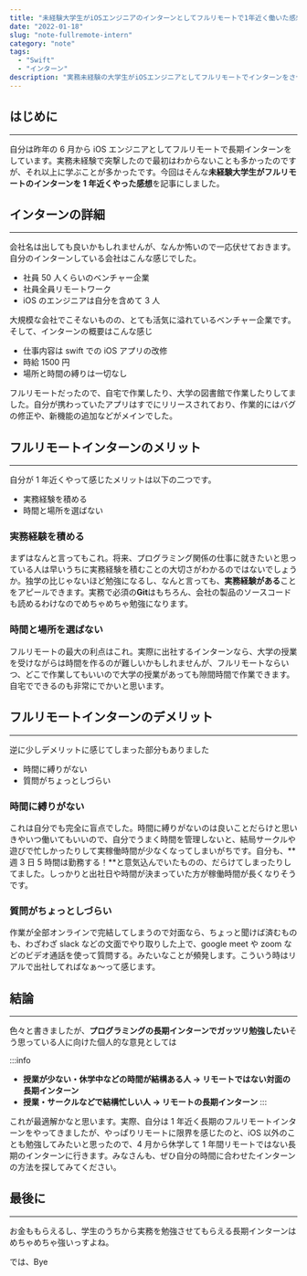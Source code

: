 ```yaml
---
title: "未経験大学生がiOSエンジニアのインターンとしてフルリモートで1年近く働いた感想"
date: "2022-01-18"
slug: "note-fullremote-intern"
category: "note"
tags:
  - "Swift"
  - "インターン"
description: "実務未経験の大学生がiOSエンジニアとしてフルリモートでインターンをさせてもらった感想を記事にしました。"
---
```


## はじめに

---

自分は昨年の 6 月から iOS エンジニアとしてフルリモートで長期インターンをしています。実務未経験で突撃したので最初はわからないことも多かったのですが、それ以上に学ぶことが多かったです。今回はそんな**未経験大学生がフルリモートのインターンを 1 年近くやった感想**を記事にしました。

## インターンの詳細

---

会社名は出しても良いかもしれませんが、なんか怖いので一応伏せておきます。自分のインターンしている会社はこんな感じでした。

- 社員 50 人くらいのベンチャー企業
- 社員全員リモートワーク
- iOS のエンジニアは自分を含めて 3 人

大規模な会社でこそないものの、とても活気に溢れているベンチャー企業です。そして、インターンの概要はこんな感じ

- 仕事内容は swift での iOS アプリの改修
- 時給 1500 円
- 場所と時間の縛りは一切なし

フルリモートだったので、自宅で作業したり、大学の図書館で作業したりしてました。自分が携わっていたアプリはすでにリリースされており、作業的にはバグの修正や、新機能の追加などがメインでした。

## フルリモートインターンのメリット

---

自分が 1 年近くやって感じたメリットは以下の二つです。

- 実務経験を積める
- 時間と場所を選ばない

### 実務経験を積める

まずはなんと言ってもこれ。将来、プログラミング関係の仕事に就きたいと思っている人は早いうちに実務経験を積むことの大切さがわかるのではないでしょうか。独学の比じゃないほど勉強になるし、なんと言っても、**実務経験がある**ことをアピールできます。実務で必須の**Git**はもちろん、会社の製品のソースコードも読めるわけなのでめちゃめちゃ勉強になります。

### 時間と場所を選ばない

フルリモートの最大の利点はこれ。実際に出社するインターンなら、大学の授業を受けながらは時間を作るのが難しいかもしれませんが、フルリモートならいつ、どこで作業してもいいので大学の授業があっても隙間時間で作業できます。自宅でできるのも非常にでかいと思います。

## フルリモートインターンのデメリット

---

逆に少しデメリットに感じてしまった部分もありました

- 時間に縛りがない
- 質問がちょっとしづらい

### 時間に縛りがない

これは自分でも完全に盲点でした。時間に縛りがないのは良いことだらけと思いきやいつ働いてもいいので、自分でうまく時間を管理しないと、結局サークルや遊びで忙しかったりして実稼働時間が少なくなってしまいがちです。自分も、**週 3 日 5 時間は勤務する！**と意気込んでいたものの、だらけてしまったりしてました。しっかりと出社日や時間が決まっていた方が稼働時間が長くなりそうです。

### 質問がちょっとしづらい

作業が全部オンラインで完結してしまうので対面なら、ちょっと聞けば済むものも、わざわざ slack などの文面でやり取りした上で、google meet や zoom などのビデオ通話を使って質問する。みたいなことが頻発します。こういう時はリアルで出社してればなぁ〜って感じます。

## 結論

---

色々と書きましたが、**プログラミングの長期インターンでガッツリ勉強したい**そう思っている人に向けた個人的な意見としては

:::info

- **授業が少ない・休学中などの時間が結構ある人 → リモートではない対面の長期インターン**<br>
- **授業・サークルなどで結構忙しい人 → リモートの長期インターン**
  :::

これが最適解かなと思います。実際、自分は 1 年近く長期のフルリモートインターンをやってきましたが、やっぱりリモートに限界を感じたのと、iOS 以外のことも勉強してみたいと思ったので、4 月から休学して 1 年間リモートではない長期のインターンに行きます。みなさんも、ぜひ自分の時間に合わせたインターンの方法を探してみてください。

## 最後に

---

お金ももらえるし、学生のうちから実務を勉強させてもらえる長期インターンはめちゃめちゃ強いっすよね。

では、Bye
